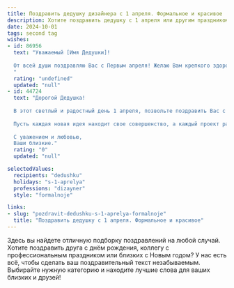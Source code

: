 ```yaml
---
title: Поздравить дедушку дизайнера с 1 апреля. Формальное и красивое
description: Хотите поздравить дедушку с 1 апреля или другим праздником? Наш ИИ создаст незабываемое поздравление, а вы обязательно выделитесь среди других.  
date: 2024-10-01
tags: second tag
wishes:
- id: 86956
  text: "Уважаемый [Имя Дедушки]!
  
  От всей души поздравляю Вас с Первым апреля! Желаю Вам крепкого здоровья, бодрости духа и неиссякаемого творческого вдохновения, которое всегда было отличительной чертой Вашего таланта дизайнера. Пусть этот день принесет Вам радость и множество приятных сюрпризов, а весь год будет наполнен успехами и яркими, запоминающимися моментами.
  "
  rating: "undefined"
  updated: "null"
- id: 44724
  text: "Дорогой Дедушка!
  
  В этот светлый и радостный день 1 апреля, позвольте поздравить Вас с праздником, который наполнен весельем и позитивом. Ваша жизнь, как и Ваши творения, изобилует яркими красками и вдохновением, а талант дизайнера делает мир вокруг нас более прекрасным и гармоничным.
  
  Пусть каждая новая идея находит свое совершенство, а каждый проект радует своими результатами! Желаю здоровья, душевного тепла и всегда оставаться таким же креативным, энергичным и полным жизни!
  
  С уважением и любовью,
  Ваши близкие."
  rating: "0"
  updated: "null"

selectedValues:
  recipients: "dedushku"
  holidays: "s-1-aprelya"
  professions: "dizayner"
  style: "formalnoje"

links:
- slug: "pozdravit-dedushku-s-1-aprelya-formalnoje"
  title: "Поздравить дедушку с 1 апреля. Формальное и красивое"
---
```


Здесь вы найдете отличную подборку поздравлений на любой случай. 
Хотите поздравить друга с днём рождения, коллегу с профессиональным праздником или близких с Новым годом? У нас есть всё, чтобы сделать ваш поздравительный текст незабываемым. Выбирайте нужную категорию и находите лучшие слова для ваших близких и друзей!
